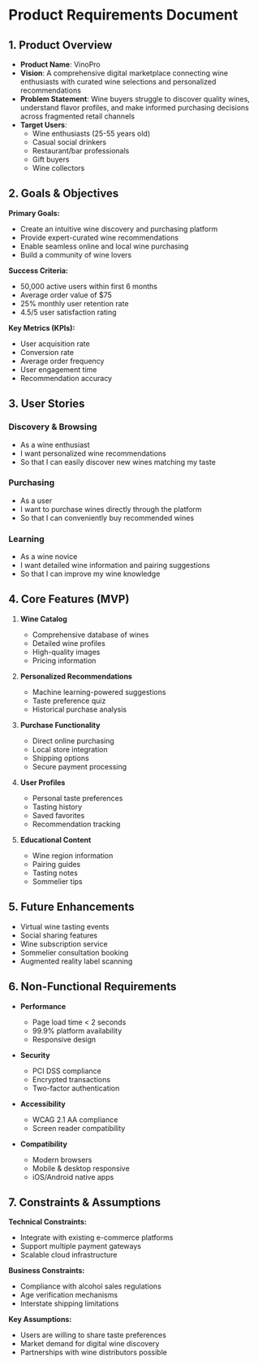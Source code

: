 # Product Requirements Document

## 1. Product Overview
- **Product Name**: VinoPro
- **Vision**: A comprehensive digital marketplace connecting wine enthusiasts with curated wine selections and personalized recommendations
- **Problem Statement**: Wine buyers struggle to discover quality wines, understand flavor profiles, and make informed purchasing decisions across fragmented retail channels
- **Target Users**: 
  - Wine enthusiasts (25-55 years old)
  - Casual social drinkers
  - Restaurant/bar professionals
  - Gift buyers
  - Wine collectors

## 2. Goals & Objectives
**Primary Goals:**
- Create an intuitive wine discovery and purchasing platform
- Provide expert-curated wine recommendations
- Enable seamless online and local wine purchasing
- Build a community of wine lovers

**Success Criteria:**
- 50,000 active users within first 6 months
- Average order value of $75
- 25% monthly user retention rate
- 4.5/5 user satisfaction rating

**Key Metrics (KPIs):**
- User acquisition rate
- Conversion rate
- Average order frequency
- User engagement time
- Recommendation accuracy

## 3. User Stories

### Discovery & Browsing
- As a wine enthusiast
- I want personalized wine recommendations
- So that I can easily discover new wines matching my taste

### Purchasing
- As a user
- I want to purchase wines directly through the platform
- So that I can conveniently buy recommended wines

### Learning
- As a wine novice
- I want detailed wine information and pairing suggestions
- So that I can improve my wine knowledge

## 4. Core Features (MVP)
1. **Wine Catalog**
   - Comprehensive database of wines
   - Detailed wine profiles
   - High-quality images
   - Pricing information

2. **Personalized Recommendations**
   - Machine learning-powered suggestions
   - Taste preference quiz
   - Historical purchase analysis

3. **Purchase Functionality**
   - Direct online purchasing
   - Local store integration
   - Shipping options
   - Secure payment processing

4. **User Profiles**
   - Personal taste preferences
   - Tasting history
   - Saved favorites
   - Recommendation tracking

5. **Educational Content**
   - Wine region information
   - Pairing guides
   - Tasting notes
   - Sommelier tips

## 5. Future Enhancements
- Virtual wine tasting events
- Social sharing features
- Wine subscription service
- Sommelier consultation booking
- Augmented reality label scanning

## 6. Non-Functional Requirements
- **Performance**
  - Page load time < 2 seconds
  - 99.9% platform availability
  - Responsive design

- **Security**
  - PCI DSS compliance
  - Encrypted transactions
  - Two-factor authentication

- **Accessibility**
  - WCAG 2.1 AA compliance
  - Screen reader compatibility

- **Compatibility**
  - Modern browsers
  - Mobile & desktop responsive
  - iOS/Android native apps

## 7. Constraints & Assumptions
**Technical Constraints:**
- Integrate with existing e-commerce platforms
- Support multiple payment gateways
- Scalable cloud infrastructure

**Business Constraints:**
- Compliance with alcohol sales regulations
- Age verification mechanisms
- Interstate shipping limitations

**Key Assumptions:**
- Users are willing to share taste preferences
- Market demand for digital wine discovery
- Partnerships with wine distributors possible